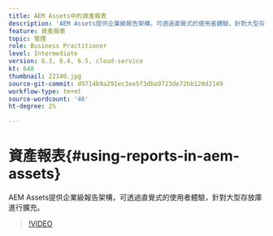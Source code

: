 ```yaml
---
title: AEM Assets中的資產報表
description: 'AEM Assets提供企業級報告架構，可透過直覺式的使用者體驗，針對大型存放庫進行擴充。 '
feature: 資產報表
topic: 管理
role: Business Practitioner
level: Intermediate
version: 6.3, 6.4, 6.5, cloud-service
kt: 648
thumbnail: 22140.jpg
source-git-commit: d9714b9a291ec3ee5f3dba9723de72bb120d2149
workflow-type: tm+mt
source-wordcount: '46'
ht-degree: 2%

---
```



# 資產報表{#using-reports-in-aem-assets}

AEM Assets提供企業級報告架構，可透過直覺式的使用者體驗，針對大型存放庫進行擴充。

>[!VIDEO](https://video.tv.adobe.com/v/22140/?quality=12&learn=on)

